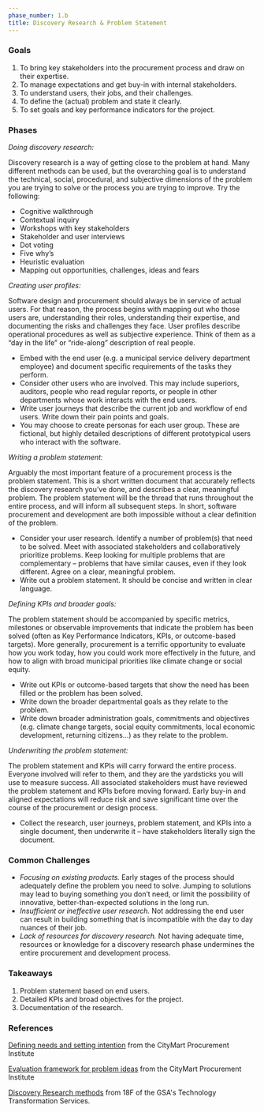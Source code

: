```yaml
---
phase_number: 1.b
title: Discovery Research & Problem Statement
---
```


### Goals

1. To bring key stakeholders into the procurement process and draw on their expertise.
2. To manage expectations and get buy-in with internal stakeholders.
3. To understand users, their jobs, and their challenges.
4. To define the (actual) problem and state it clearly.
5. To set goals and key performance indicators for the project.

### Phases

_Doing discovery research:_

Discovery research is a way of getting close to the problem at hand. Many different methods can be used, but the overarching goal is to understand the technical, social, procedural, and subjective dimensions of the problem you are trying to solve or the process you are trying to improve. Try the following:

- Cognitive walkthrough
- Contextual inquiry
- Workshops with key stakeholders
- Stakeholder and user interviews
- Dot voting
- Five why’s
- Heuristic evaluation
- Mapping out opportunities, challenges, ideas and fears


_Creating user profiles:_

Software design and procurement should always be in service of actual users. For that reason, the process begins with mapping out who those users are, understanding their roles, understanding their expertise, and documenting the risks and challenges they face. User profiles describe operational procedures as well as subjective experience. Think of them as a “day in the life” or “ride-along” description of real people.

- Embed with the end user (e.g. a municipal service delivery department employee) and document specific requirements of the tasks they perform.
- Consider other users who are involved. This may include superiors, auditors, people who read regular reports, or people in other departments whose work interacts with the end users.
- Write user journeys that describe the current job and workflow of end users. Write down their pain points and goals.
- You may choose to create personas for each user group. These are fictional, but highly detailed descriptions of different prototypical users who interact with the software.


_Writing a problem statement:_

Arguably the most important feature of a procurement process is the problem statement. This is a short written document that accurately reflects the discovery research you’ve done, and describes a clear, meaningful problem. The problem statement will be the thread that runs throughout the entire process, and will inform all subsequent steps. In short, software procurement and development are both impossible without a clear definition of the problem.

- Consider your user research. Identify a number of problem(s) that need to be solved. Meet with associated stakeholders and collaboratively prioritize problems. Keep looking for multiple problems that are complementary – problems that have similar causes, even if they look different. Agree on a clear, meaningful problem.
- Write out a problem statement. It should be concise and written in clear language.


_Defining KPIs and broader goals:_

The problem statement should be accompanied by specific metrics, milestones or observable improvements that indicate the problem has been solved (often as Key Performance Indicators, KPIs, or outcome-based targets). More generally, procurement is a terrific opportunity to evaluate how you work today, how you could work more effectively in the future, and how to align with broad municipal priorities like climate change or social equity.

- Write out KPIs or outcome-based targets that show the need has been filled or the problem has been solved.
- Write down the broader departmental goals as they relate to the problem.
- Write down broader administration goals, commitments and objectives (e.g. climate change targets, social equity commitments, local economic development, returning citizens…) as they relate to the problem.


_Underwriting the problem statement:_

The problem statement and KPIs will carry forward the entire process. Everyone involved will refer to them, and they are the yardsticks you will use to measure success. All associated stakeholders must have reviewed the problem statement and KPIs before moving forward. Early buy-in and aligned expectations will reduce risk and save significant time over the course of the procurement or design process.

- Collect the research, user journeys, problem statement, and KPIs into a single document, then underwrite it – have stakeholders literally sign the document.


### Common Challenges

- _Focusing on existing products._ Early stages of the process should adequately define the problem you need to solve. Jumping to solutions may lead to buying something you don’t need, or limit the possibility of innovative, better-than-expected solutions in the long run.
- _Insufficient or ineffective user research._ Not addressing the end user can result in building something that is incompatible with the day to day nuances of their job.
- _Lack of resources for discovery research._ Not having adequate time, resources or knowledge for a discovery research phase undermines the entire procurement and development process.


### Takeaways

1. Problem statement based on end users.
2. Detailed KPIs and broad objectives for the project.
3. Documentation of the research.

### References

[Defining needs and setting intention](https://medium.com/citymartinsights/unit-2-intention-collecting-needs-and-defining-statements-5bd27f5554bd) from the CityMart Procurement Institute

[Evaluation framework for problem ideas](https://miro.medium.com/max/1400/0*eF6XTu_mo_9hYAL5) from the CityMart Procurement Institute

[Discovery Research methods](https://methods.18f.gov/discover/) from 18F of the GSA's Technology Transformation Services.
